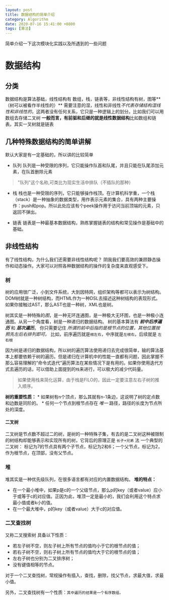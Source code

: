 ```yaml
---
layout: post
title: 数据结构的简单介绍
category: Algorithm
date: 2020-07-16 15:41:00 +0800
tags: [算法]
---
```

简单介绍一下这次模块化实践以及所遇到的一些问题

# 数据结构
## 分类
数据结构是算法基础，线性结构有 数组，栈，链表等，非线性结构有树，图等**（树可以被看作半线性的）**
需要注意的湿，线性和非线性*不代表存储结构湿线性和非线性的*，这两者没有任何关系，它只是一种逻辑上的划分。比如我们可以用数组去存储二叉树
**一般而言，有前驱和后继的就是线性数据结构**比如数组和链表。其实一叉树就是链表
## 几种特殊数据结构的简单讲解
默认大家是有一定基础的，所以讲的比较简单

+ 队列
    队列是一种受限的序列，它只能操作队首和队尾，并且只能在队尾添加元素，在队首删除元素
>"队列"这个名称,可类比为现实生活中排队（不插队的那种）

+ 栈
    栈也是一种受限的序列，它只能够操作栈顶。在计算机科学重，一个栈（stack）是一种抽象的数据类型，用作表示元素的集合，具有两种主要操作：push和pop。所以此处应该有个peek操作用于访问当前顶端的元素，只返回不弹出。
    
+ 链表
    链表是一种最基本数据结构，熟练掌握链表的结构和常见操作是基础中的基础。

## 非线性结构
有了线性结构，为什么我们还需要非线性结构呢？
阴我我们要高效的兼顾静态操作和动态操作。大家可以对照各种数据结构的操作的复杂度来直观感受下。

### 树

树的应用很广泛，小到文件系统，大到因特网，组织架构等都可以表示为树结构。DOM树就是一种树结构，而HTML作为一种DSL去描述这种树结构的表现形式。如果你接触过AST，那么AST也是一种树，XML也是树。
    
树其实是一种特殊的*图*，是一种无环连通图，是一种极大无环图，也是一种极小连通图。从另一个角度看，树是一种递归的数据结构。
树的基本算法有 ***前中后序遍历*** 和 ***层次遍历***。
你只需要记住 *所谓的前中后指的是根节点的位置，其他位置按照先左后右排列即可。*
比如，前序遍历就是`根左右`，中序就是`左根右`，后续就是 `左右根`
    
因为树是递归的数据结构，所以树的遍历算法使用递归去完成很简单，输的算法基本上都要依赖于树的遍历。但是递归在计算机中的性能一直都有问题，因此掌握不那么容易理解的“命令式迭代”遍历算法在某些情况下是有用的。如果你使用迭代方式去遍历的话，可以借助上面提到的`栈`来进行，可以极大的减少代码量。

>如果使用栈来简化运算，由于栈是FILO的，因此一定要注意左右子树的推入顺序。

**树的重要性质：**
    * 如果树有n个顶点，那么其就有n-1条边，这说明了树的定点数和边数是同阶的。
    * 任何一个节点到根节点存在 *唯一* 路径，路径的长度为节点所处的深度。

#### 二叉树
二叉树是节点数不超过二的树，是树的一种特殊子集，有去的是二叉树这种被限制的树结构却能够表示和实现所有的树，它背后的原理正是 `长子+兄弟` 法
一个典型的二叉树：
标记为7的节点具有两个子节点，标记为2和6；一个父节点，标记为2，作为根节点，在顶部，没有父节点。

### 堆
堆其实是一种优先级队列，在很多语言都有对应的内置数据结构。
**堆的特点：**
* 在一个最小堆中，如果p是c的一个父级节点，那么p的key（或者value）应小于或等于c的对应值。正因为此，堆顶一定是最小的，我们会利用这个特点求最小值或者k小的值。
* 在一个最大堆中，p的key（或者value）大于c的对应值。

### 二叉查找树
又称二叉搜索树
具备以下性质：
+ 若左子树不空，则左子树上所有节点的值均小于它的根节点的值；
+ 若右子树不空，则右子树上所有节点的值均大于它的根节点的值；
+ 左右子树也分别为二叉排序树；
+ 没有键值相等的节点。

对于一个二叉查找树，常规操作有插入，查找，删除，找父节点，求最大值，求最小值。

另外，二叉查找树有一个性质：`其中遍历的结果是一个有序数组。`